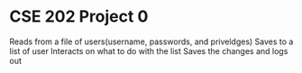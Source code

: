 # CSE 202 Project 0

Reads from a file of users(username, passwords, and priveldges)
Saves to a list of user
Interacts on what to do with the list
Saves the changes and logs out

